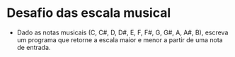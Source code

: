 # Desafio das escala musical

- Dado as notas musicais (C, C#, D, D#, E, F, F#, G, G#, A, A#, B), escreva um programa que retorne a escala maior e menor a partir de uma nota de entrada.
